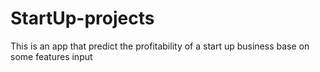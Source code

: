# StartUp-projects
This is an app that predict the profitability of a start up business base on some features input
